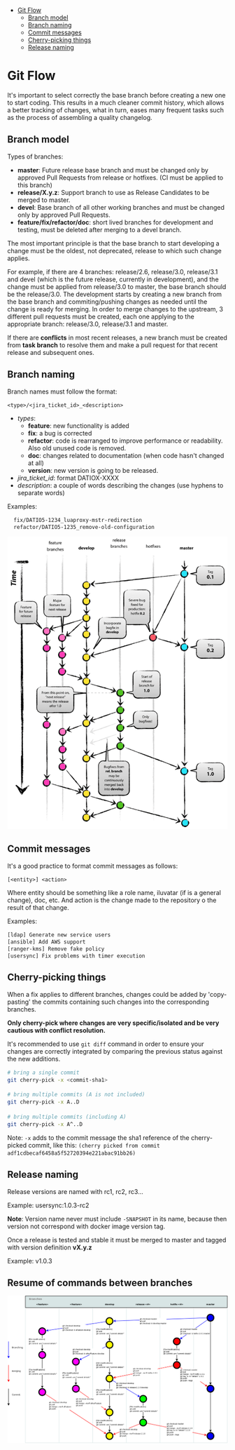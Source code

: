 - [Git Flow](#git-flow)
  - [Branch model](#branch-model)
  - [Branch naming](#branch-naming)
  - [Commit messages](#commit-messages)
  - [Cherry-picking things](#cherry-picking-things)
  - [Release naming](#release-naming)

# Git Flow

It's important to select correctly the base branch before creating a new one to start coding. This results in a much cleaner commit history, which allows a better tracking of changes, what in turn, eases many frequent tasks such as the process of assembling a quality changelog.

## Branch model

Types of branches:

- **master**: Future release base branch and must be changed only by approved Pull Requests from release or hotfixes. (CI must be applied to this branch)
- **release/X.y.z**: Support branch to use as Release Candidates to be merged to master.
- **devel**:  Base branch of all other working branches and must be changed only by approved Pull Requests. 
- **feature/fix/refactor/doc**: short lived branches for development and testing, must be deleted after merging to a devel branch.

The most important principle is that the base branch to start developing a change must be the oldest, not deprecated, release to which such change applies.

For example, if there are 4 branches: release/2.6, release/3.0, release/3.1 and devel (which is the future release, currently in development),
and the change must be applied from release/3.0 to master, the base branch should be the release/3.0. The development starts by creating a new branch from the base branch and commiting/pushing changes as needed until the change is ready for merging. In order to merge changes to the upstream, 3 different pull requests must be created, each one applying to the appropriate branch: release/3.0, release/3.1 and master.

If there are **conflicts** in most recent releases, a new branch must be created from __task branch__ to resolve them and make a pull request for that recent release and subsequent ones.

## Branch naming

Branch names must follow the format:

```text
<type>/<jira_ticket_id>_<description>
```

- *types*:
  - **feature**: new functionality is added
  - **fix**: a bug is corrected
  - **refactor**: code is rearranged to improve performance or readability. Also old unused code is removed.
  - **doc**: changes related to documentation (when code hasn't changed at all)
  - **version**: new version is going to be released.
- *jira_ticket_id*: format DATIOX-XXXX
- *description*: a couple of words describing the changes (use hyphens to separate words)

Examples:
```text
  fix/DATIO5-1234_luaproxy-mstr-redirection
  refactor/DATIO5-1235_remove-old-configuration
```

![Description of flow](imgs/branch_flow.png)


## Commit messages

It's a good practice to format commit messages as follows:

```text
[<entity>] <action>
```

Where entity should be something like a role name, iluvatar (if is a general change), doc, etc. And action is the change made to the repository o the result of that change.

Examples:
```text
[ldap] Generate new service users
[ansible] Add AWS support
[ranger-kms] Remove fake policy
[usersync] Fix problems with timer execution
```

## Cherry-picking things

When a fix applies to different branches, changes could be added by 'copy-pasting' the commits containing such changes into the corresponding branches.

**Only cherry-pick where changes are very specific/isolated and be very cautious with conflict resolution.**

It's recommended to use `git diff` command in order to ensure your changes are correctly integrated by comparing the previous status against the new additions.

```bash
# bring a single commit
git cherry-pick -x <commit-sha1>

# bring multiple commits (A is not included)
git cherry-pick -x A..D

# bring multiple commits (including A)
git cherry-pick -x A^..D
```

Note: `-x` adds to the commit message the sha1 reference of the cherry-picked commit, like this: `(cherry picked from commit adf1cdbecaf6458a5f52720394e221abac91bb26)`


## Release naming

Release versions are named with rc1, rc2, rc3...

Example: usersync:1.0.3-rc2

**Note**: Version name never must include `-SNAPSHOT` in its name, because then version not correspond with docker image version tag.

Once a release is tested and stable it must be merged to master and tagged with version definition **vX.y.z**

Example: v1.0.3


## Resume of commands between branches

![Example of Commands](imgs/git-workflow-commands.png)
